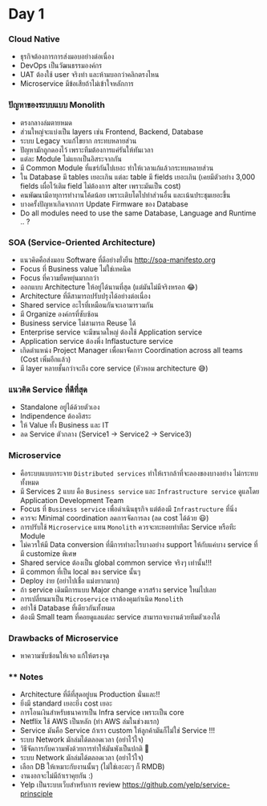 # Day 1

### Cloud Native
- ธุรกิจต้องการการส่งมอบอย่างต่อเนื่อง
- DevOps เป็นวัฒนธรรมองค์กร
- UAT ต้องใช้ user จริงทำ และห้ามบอกว่าคลิกตรงไหน
- Microservice มีข้อเสียถ้าไม่เข้าใจหลักการ

### ปัญหาของระบบแบบ Monolith
- ตรงกลางล่มตายหมด
- ส่วนใหญ่จะแบ่งเป็น layers เช่น Frontend, Backend, Database
- ระบบ Legacy จะแก้ไขยาก กระทบหลายส่วน
- ปัญหามักถูกดองไว้ เพราะทีมต้องการแค่รันให้ทันเวลา
- แต่ละ Module ไม่แยกเป็นอิสระจากกัน 
- มี Common Module ที่แชร์กันไปเยอะ ทำให้เวลาแก้แล้วกระทบหลายส่วน
- ใน Database มี tables เยอะเกิน แต่ละ table มี fields เยอะเกิน (เคยมีตัวอย่าง 3,000 fields เผื่อไว้เติม field ไม่ต้องการ alter เพราะมันเป็น cost)
- คนพัฒนามีอายุการทำงานโค้ดน้อย เพราะเติบโตไปทำส่วนอื่น และเน้นประชุมเยอะขึ้น
- บางครั้งปัญหาเกิดจากการ Update Firmware ของ Database
- Do all modules need to use the same Database, Language and Runtime .. ?

### SOA (Service-Oriented Architecture)
- แนวคิดคือส่งมอบ Software ที่ดีอย่างยั่งยืน http://soa-manifesto.org
- Focus ที่ Business value ไม่ใช่เทคนิค
- Focus ที่ความยืดหยุ่นมากกว่า
- ออกแบบ Architecture ให้อยู่ได้นานที่สุด (แต่มันไม่มีจริงหรอก 😂)
- Architecture ที่ดีสามารถปรับปรุงได้อย่างต่อเนื่อง
- Shared service อะไรที่เหมือนกันจะเอามารวมกัน
- มี Organize องค์กรที่ซับซ้อน
- Business service ไม่สามารถ Reuse ได้
- Enterprise service จะมีขนาดใหญ่ ต้องใช้ Application service
- Application service ต้องพึ่ง Inflastucture service
- เกิดตำแหน่ง Project Manager เพื่อมาจัดการ Coordination across all teams (Cost เพิ่มอีกแล้ว)
- มี layer หลายชั้นกว่าจะถึง core service (หัวหอม architecture 😅)

### แนวคิด Service ที่ดีที่สุด
- Standalone อยู่ได้ด้วยตัวเอง
- Indipendence ต้องอิสระ
- ให้ Value ทั้ง Business และ IT
- ลด Service ตัวกลาง (Service1 -> Service2 -> Service3)

### Microservice
- คือระบบแบบกระจาย `Distributed services` ทำให้เรากล้าที่จะลองของบางอย่าง ไม่กระทบทั้งหมด 
- มี Services 2 แบบ คือ `Business service` และ `Infrastructure service` ดูแลโดย Application Development Team
- Focus ที่ `Business service` เพื่อดำเนินธุรกิจ แต่ต้องมี `Infrastructure` ที่นิ่ง
- ควรจะ Minimal coordination ลดการจัดการลง (ลด cost ได้ด้วย 😃)
- การปรับใช้ `Microservice` แทน `Monolith` ควรจะทะยอยทำทีละ Service หรือทีะ Module
- ไม่ควรให้มี Data conversion ที่มีการทำอะไรบางอย่าง support ให้กับแค่บาง service ที่มี customize พิเศษ
- Shared service ต้องเป็น global common service จริงๆ เท่านั้น!!!
- มี common ที่เป็น local ของ service นั้นๆ
- Deploy ง่าย (อย่าไปเชื่อ แม่งยากมาก)
- ถ้า service เดิมมีการแบบ Major change ควรสร้าง service ใหม่ไปเลย
- การเปลี่ยนมาเป็น `Microservice` เราต้องคุมกำเนิด `Monolith`
- อย่าใช้ Database ที่เดียวกันทั้งหมด
- ต้องมี Small team ที่คอยดูแลแต่ละ service สามารถจบงานด้วยทีมตัวเองได้ 

### Drawbacks of Microservice
- หาความซับซ้อนให้เจอ แก้ให้ตรงจุด

### ** Notes
- Architecture ที่ดีที่สุดอยู่บน Production นั่นและ!!
- ยิ่งมี standard เยอะยิ่ง cost เยอะ
- การโอนเงินสำหรับธนาคารเป็น Infra service เพราะเป็น core
- Netflix ใช้ AWS เป็นหลัก (ทำ AWS ล่มในช่วงแรก)
- Service มันคือ Service ถ้าเรา custom ให้ลูกค้ามันก็ไม่ใช่ Service !!!
- ระบบ Network มักล่มได้ตลอดเวลา (อย่าไว้ใจ)
- วิธีจัดการกับความพังด้วยการทำให้มันพังเป็นปกติ 🤣
- ระบบ Network มักล่มได้ตลอดเวลา (อย่าไว้ใจ)
- เลือก DB ให้เหมาะกับงานนั้นๆ (ไม่ใช่เอะอะๆ ก็ RMDB)
- งานงอกจะไม่มีถ้าเราคุยกัน :)
- Yelp เป็นระบบเว็บสำหรับการ review https://github.com/yelp/service-prinsciple
